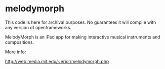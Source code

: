 melodymorph
===========

This code is here for archival purposes. No guarantees it will compile with any version of openframeworks. 

MelodyMorph is an iPad app for making interactive musical instruments and compositions.

More info:

http://web.media.mit.edu/~ericr/melodymorph.php
